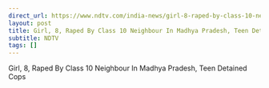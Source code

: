 ```yaml
---
direct_url: https://www.ndtv.com/india-news/girl-8-raped-by-class-10-neighbour-in-madhya-pradesh-teen-detained-cops-8201917#publisher=newsstand
layout: post
title: Girl, 8, Raped By Class 10 Neighbour In Madhya Pradesh, Teen Detained  Cops
subtitle: NDTV
tags: []
---
```


Girl, 8, Raped By Class 10 Neighbour In Madhya Pradesh, Teen Detained  Cops

